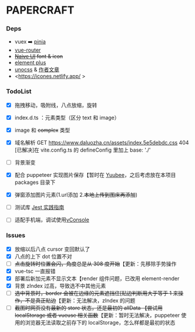 # PAPERCRAFT



### Deps
- vuex ➡️ [pinia](https://pinia.vuejs.org/)
- [vue-router](https://router.vuejs.org/)
- ~~[Naive UI](https://www.naiveui.com/zh-CN/light) font & icon~~
- [element plus](https://element-plus.gitee.io/zh-CN/)
- [unocss](https://uno.antfu.me/) & [作者文章](https://antfu.me/posts/reimagine-atomic-css-zh)
- <https://icones.netlify.app/ >



### TodoList

- [x] 拖拽移动，吸附线，八点放缩，旋转
- [x] index.d.ts ：元素类型（区分 text 和 image）
- [x] image 和  ~~complex~~ 类型
- [x] 域名解析 GET https://www.daluozha.cn/assets/index.5e5debdc.css 404 [已解决]在 vite.config.ts 的 defineConfig 里加上 base: './'
- [ ] 背景渐变
- [x] 配合 puppeteer 实现图片保存【暂时在 [Yuubee](https://github.com/daluozha/Yuubee)，之后考虑放在本项目 packages 目录下
- [x] 弹窗添加图片元素(1.url添加 2.~~本地上传到图床再添加~~)
- [ ] 测试库 [Jest 实践指南](https://github.yanhaixiang.com/jest-tutorial/)
- [ ] 适配手机端，调试使用[vConsole](https://github.com/Tencent/vConsole)



### Issues
- [x] 放缩以后八点 cursor 变回默认了
- [x] 八点的上下 dot 位置不对
- [ ] ~~点击旋转时位置会闪，角度总是从 308 度开始~~【更新：先移除手势操作
- [x] vue-tsc 一直报错
- [x] 部署后新加元素不显示文本【render 组件问题，已改用 element-render
- [x] 背景 zIndex 过高，导致选不中其他元素
- [ ] ~~选中背景时，border 会被在边缘的元素遮挡住[贴边判断用大于等于 1 来操作，不是真正贴边~~【更新：无法解决，zIndex 的问题
- [ ] ~~截图时网页没有最新的 store 状态，还是最初的 allData 【尝试用 localStorage 或者 vueuse 相关函数~~【更新：暂时无法解决，puppeteer 使用的浏览器无法读取之前存下的 localStorage，怎么样都是最初的状态